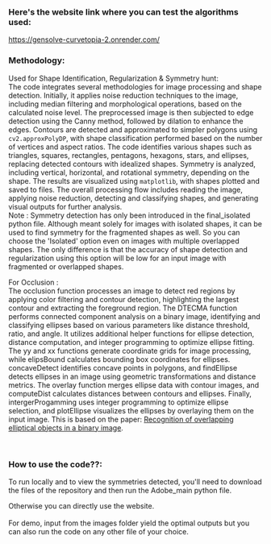 ### Here's the website link where you can test the algorithms used:

https://gensolve-curvetopia-2.onrender.com/


### Methodology:
Used for Shape Identification, Regularization & Symmetry hunt:<br/> The code integrates several methodologies for image processing and shape detection. Initially, it applies noise reduction techniques to the image, including median filtering and morphological operations, based on the calculated noise level. The preprocessed image is then subjected to edge detection using the Canny method, followed by dilation to enhance the edges. Contours are detected and approximated to simpler polygons using `cv2.approxPolyDP`, with shape classification performed based on the number of vertices and aspect ratios. The code identifies various shapes such as triangles, squares, rectangles, pentagons, hexagons, stars, and ellipses, replacing detected contours with idealized shapes. Symmetry is analyzed, including vertical, horizontal, and rotational symmetry, depending on the shape. The results are visualized using `matplotlib`, with shapes plotted and saved to files. The overall processing flow includes reading the image, applying noise reduction, detecting and classifying shapes, and generating visual outputs for further analysis.<br />
Note : Symmetry detection has only been introduced in the final_isolated python file. Although meant solely for images with isolated shapes, it can be used to find symmetry for the fragmented shapes as well. So you can choose the 'Isolated' option even on images with multiple overlapped shapes. The only difference is that the accuracy of shape detection and regularization using this option will be low for an input image with fragmented or overlapped shapes.<br />

For Occlusion : <br/>
The occlusion function processes an image to detect red regions by applying color filtering and contour detection, highlighting the largest contour and extracting the foreground region. The DTECMA function performs connected component analysis on a binary image, identifying and classifying ellipses based on various parameters like distance threshold, ratio, and angle. It utilizes additional helper functions for ellipse detection, distance computation, and integer programming to optimize ellipse fitting. The yy and xx functions generate coordinate grids for image processing, while elipsBound calculates bounding box coordinates for ellipses. concaveDetect identifies concave points in polygons, and findEllipse detects ellipses in an image using geometric transformations and distance metrics. The overlay function merges ellipse data with contour images, and computeDist calculates distances between contours and ellipses. Finally, intergerProgamming uses integer programming to optimize ellipse selection, and plotEllipse visualizes the ellipses by overlaying them on the input image. This is based on the paper: [Recognition of overlapping elliptical objects in a binary image](https://link.springer.com/article/10.1007/s10044-020-00951-z).

<br/>

### How to use the code??:

To run locally and to view the symmetries detected, you'll need to download the files of the repository and then run the Adobe_main python file.<br/>

Otherwise you can directly use the website.<br/><br/>
For demo, input from the images folder yield the optimal outputs but you can also run the code on any other file of your choice.
